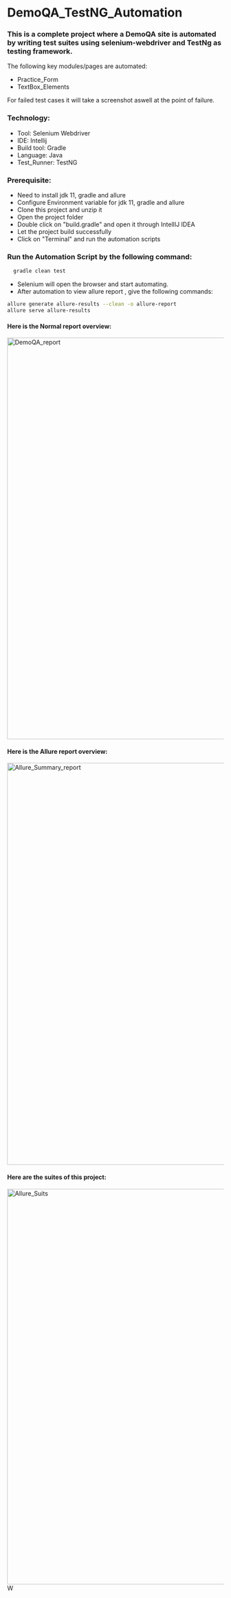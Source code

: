 # DemoQA_TestNG_Automation

### This is a complete project where a DemoQA site is automated by writing test suites using selenium-webdriver and TestNg as testing framework.
The following key modules/pages are automated:

* Practice_Form
* TextBox_Elements

For failed test cases it will take a screenshot aswell at the point of failure.

### Technology:

* Tool: Selenium Webdriver
* IDE: Intellij
* Build tool: Gradle
* Language: Java
* Test_Runner: TestNG

### Prerequisite:
* Need to install jdk 11, gradle and allure
* Configure Environment variable for jdk 11, gradle and allure
* Clone this project and unzip it
* Open the project folder
* Double click on "build.gradle" and open it through IntellIJ IDEA
* Let the project build successfully
* Click on "Terminal" and run the automation scripts

### Run the Automation Script by the following command:

```bash
  gradle clean test 
```
* Selenium will open the browser and start automating.
* After automation to view allure report , give the following commands:

```bash
allure generate allure-results --clean -o allure-report
allure serve allure-results
```
#### Here is the Normal report overview:
<img width="934" alt="DemoQA_report" src="https://user-images.githubusercontent.com/59090637/201707058-9a46dd40-cbf2-4e61-9e48-fbe839d87004.PNG">

#### Here is the Allure report overview:
<img width="935" alt="Allure_Summary_report" src="https://user-images.githubusercontent.com/59090637/201707259-c2029f56-1bbd-4956-b17e-3d5e3d0b380f.PNG">

#### Here are the suites of this project:
<img width="920" alt="Allure_Suits" src="https://user-images.githubusercontent.com/59090637/201707429-c5dc81ac-0be7-4ccb-9939-cdc4230f2733.PNG">
W
